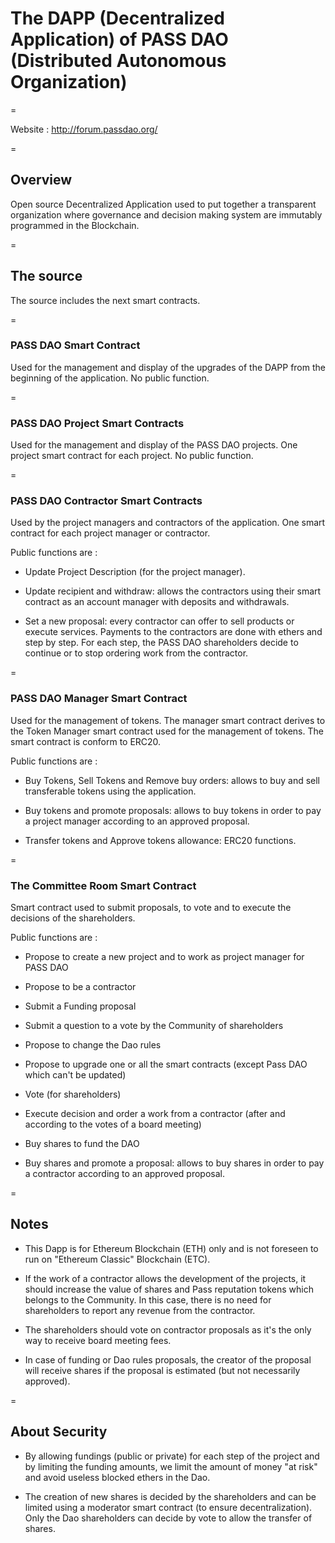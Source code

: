 # The DAPP (Decentralized Application) of PASS DAO (Distributed Autonomous Organization)

=

Website : http://forum.passdao.org/

=

## Overview
Open source Decentralized Application used to put together a transparent organization where governance and decision making system are immutably programmed in the Blockchain. 

=

## The source

The source includes the next smart contracts.

=

### PASS DAO Smart Contract

Used for the management and display of the upgrades of the DAPP from the beginning of the application. No public function.

=

### PASS DAO Project Smart Contracts

Used for the management and display of the PASS DAO projects. One project smart contract for each project. No public function.

=

### PASS DAO Contractor Smart Contracts

Used by the project managers and contractors of the application. One smart contract for each project manager or contractor.

Public functions are : 

- Update Project Description (for the project manager).

- Update recipient and withdraw: allows the contractors using their smart contract as an account manager with deposits and withdrawals.

- Set a new proposal: every contractor can offer to sell products or execute services. Payments to the contractors are done with ethers and step by step. For each step, the PASS DAO shareholders decide to continue or to stop ordering work from the contractor.  

=

### PASS DAO Manager Smart Contract

Used for the management of tokens. The manager smart contract derives to the Token Manager smart contract used for the management of tokens. The smart contract is conform to ERC20.

Public functions are : 

- Buy Tokens, Sell Tokens and Remove buy orders: allows to buy and sell transferable tokens using the application.

- Buy tokens and promote proposals: allows to buy tokens in order to pay a project manager according to an approved proposal.

- Transfer tokens and Approve tokens allowance: ERC20 functions.

=

### The Committee Room Smart Contract

Smart contract used to submit proposals, to vote and to execute the decisions of the shareholders.

Public functions are :

- Propose to create a new project and to work as project manager for PASS DAO

- Propose to be a contractor

- Submit a Funding proposal

- Submit a question to a vote by the Community of shareholders

- Propose to change the Dao rules

- Propose to upgrade one or all the smart contracts (except Pass DAO which can't be updated)

- Vote (for shareholders)

- Execute decision and order a work from a contractor (after and according to the votes of a board meeting)

- Buy shares to fund the DAO

- Buy shares and promote a proposal:  allows to buy shares in order to pay a contractor according to an approved proposal.

=

## Notes

- This Dapp is for Ethereum Blockchain (ETH) only and is not foreseen to run on "Ethereum Classic" Blockchain (ETC).

- If the work of a contractor allows the development of the projects, it should increase the value of shares and Pass reputation tokens which belongs to the Community. In this case, there is no need for shareholders to report any revenue from the contractor. 

- The shareholders should vote on contractor proposals as it's the only way to receive board meeting fees. 

- In case of funding or Dao rules proposals, the creator of the proposal will receive shares if the proposal is estimated (but not necessarily approved).

=

## About Security

- By allowing fundings (public or private) for each step of the project and by limiting the funding amounts, we limit the amount of money "at risk" and avoid useless blocked ethers in the Dao.

- The creation of new shares is decided by the shareholders and can be limited using a moderator smart contract (to ensure decentralization). Only the Dao shareholders can decide by vote to allow the transfer of shares.

